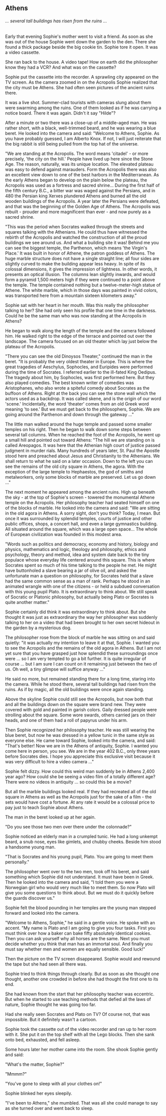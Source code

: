 ## Athens

###### ... several tall buildings has risen from the ruins ...

Early that evening Sophie's mother went to visit a friend. As soon as she was out of the house Sophie went down the garden to the den. There she found a thick package beside the big cookie tin. Sophie tore it open. It was a video cassette.

She ran back to the house. A video tape! How on earth did the philosopher know they had a VCR? And what was on the cassette?

Sophie put the cassette into the recorder. A sprawling city appeared on the TV screen. As the camera zoomed in on the Acropolis Sophie realized that the city must be Athens. She had often seen pictures of the ancient ruins there.

It was a live shot. Summer-clad tourists with cameras slung about them were swarming among the ruins. One of them looked as if he was carrying a notice board. There it was again. Didn't it say "Hilde"?

After a minute or two there was a close-up of a middle-aged man. He was rather short, with a black, well-trimmed beard, and he was wearing a blue beret. He looked into the camera and said: "Welcome to Athens, Sophie. As you have probably guessed, I am Alberto Knox. If not, I will just reiterate that the big rabbit is still being pulled from the top hat of the universe.

"We are standing at the Acropolis. The word means 'citadel' - or more precisely, 'the city on the hill.' People have lived up here since the Stone Age. The reason, naturally, was its unique location. The elevated plateau was easy to defend against marauders. Form the Acropolis there was also an excellent view down to one of the best harbors in the Mediterranean. As the early Athens began to develop on the plain below the plateau, the Acropolis was used as a fortress and sacred shrine... During the first half of the fifth century B.C., a bitter war was waged against the Persians, and in 480 the Persian king Xerxes plundered Athens and burned all the old wooden buildings of the Acropolis. A year later the Persians were defeated, and that was the beginning of the Golden Age of Athens. The Acropolis was rebuilt - prouder and more magnificent than ever - and now purely as a sacred shrine.

"This was the period when Socrates walked through the streets and squares talking with the Athenians. He could thus have witnessed the rebirth of the Acropolis and watched the construction of all the proud buildings we see around us. And what a building site it was! Behind me you can see the biggest temple, the Parthenon, which means 'the Virgin's Place.' It was built in honor of Athene, the patron goddess of Athens. The huge marble structure does not have a single straight line; all four sides are slightly curved to make the building appear less heavy. In spite of its colossal dimensions, it gives the impression of lightness. In other words, it presents an optical illusion. The columns lean slightly inwards, and would form a pyramid 1,500 meters high if they were continued to a point above the temple. The temple contained nothing but a twelve-meter-high statue of Athene. The white marble, which in those days was painted in vivid colors, was transported here from a mountain sixteen kilometers away."

Sophie sat with her heart in her mouth. Was this really the philosopher talking to her? She had only seen his profile that one time in the darkness. Could he be the same man who was now standing at the Acropolis in Athens?

He began to walk along the length of the temple and the camera followed him. He walked right to the edge of the terrace and pointed out over the landscape. The camera focused on an old theater which lay just below the plateau of the Acropolis.

"There you can see the old Dinoysos Theater," continued the man in the beret. "It is probably the very oldest theater in Europe. This is where the great tragedies of Aeschylus, Sophocles, and Euripides were performed during the time of Socrates. I referred earlier to the ill-fated King Oedipus. The tragedy about him, by Sophocles, was first performed here. But they also played comedies. The best known writer of comedies was Aristophanes, who also wrote a spiteful comedy about Socrates as the buffoon of Athens. Right at the back you can see the stone wall which the actors used as a backdrop. It was called skene, and is the origin of our word 'scene.' Incidentally, the word 'theater' comes from an old Greek word meaning 'to see.' But we must get back to the philosophers, Sophie. We are going around the Parthenon and down through the gateway ..."

The little man walked around the huge temple and passed some smaller temples on his right. Then he began to walk down some steps between several tall columns. When he reached the foot of the Acropolis, he went up a small hill and pointed out toward Athens: "The hill we are standing on is called Areopagos. It was here that the Athenian high court of justice passed judgment in murder rials. Many hundreds of years later, St. Paul the Apostle stood here and preached about Jesus and Christianity to the Athenians. We shall return to what he said on a later occasion. Down to the left you can see the remains of the old city square in Athens, the agora. With the exception of the large temple to Hephaestos, the god of smiths and metalworkers, only some blocks of marble are preserved. Let us go down ..."

The next moment he appeared among the ancient ruins. High up beneath the sky - at the top of Sophie's screen - towered the monumental Athene temple on the Acropolis. Her philosophy teacher had seated himself on one of the blocks of marble. He looked into the camera and said: "We are sitting in the old agora in Athens. A sorry sight, don't you think? Today, I mean. But once it was surrounded by splendid temples, courts of justice and other public offices, shops, a concert hall, and even a large gymnastics building. All situated around the square, which was a large open space... The whole of European civilization was founded in this modest area.

"Words such as politics and democracy, economy and history, biology and physics, mathematics and logic, theology and philosophy, ethics and psychology, theory and method, idea and system date back to the tiny populace whose everyday life centered around this square. This is where Socrates spent so much of his time talking to the people he met. He might have buttonholed a slave bearing a jar of olive oil, and asked the unfortunate man a question on philosophy, for Socrates held that a slave had the same common sense as a man of rank. Perhaps he stood in an animated wrangle with one of the citizens - or held a subdued conversation with this young pupil Plato. It is extraordinary to think about. We still speak of Socratic or Platonic philosophy, but actually being Plato or Socrates is quite another matter."

Sophie certainly did think it was extraordinary to think about. But she thought it was just as extraordinary the way her philosopher was suddenly talking to her on a video that had been brought to her own secret hideout in the garden by a mysterious dog.

The philosopher rose from the block of marble he was sitting on and said quietly: "it was actually my intention to leave it at that, Sophie. I wanted you to see the Acropolis and the remains of the old agora in Athens. But I am not yet sure that you have grasped just how splendid these surroundings once were ... so I am very tempted to go a bit further. It is quite irregular of course ... but I am sure I can count on it remaining just between the two of us. Oh well, a tiny glimpse will suffice anyway ..."

He said no more, but remained standing there for a long time, staring into the camera. While he stood there, several tall buildings had risen from the ruins. As if by magic, all the old buildings were once again standing.

Above the skyline Sophie could still see the Acropolis, but now both that and all the buildings down on the square were brand new. They were covered with gold and painted in garish colors. Gaily dressed people were strolling about the square. Some wore swards, others carried jars on their heads, and one of them had a roll of papyrus under his arm.

Then Sophie recognized her philosophy teacher. He was still wearing the blue beret, but now he was dressed in a yellow tunic in the same style as everyone else. He came toward Sophie, looked into the camera, and said: "That's better! Now we are in the Athens of antiquity, Sophie. I wanted you come here in person, you see. We are in the year 402 B.C., only three years before Socrates dies. I hope you appreciate this exclusive visit because it was very difficult to hire a video camera ..."

Sophie felt dizzy. How could this weird man suddenly be in Athens 2,400 year ago? How could she be seeing a video film of a totally different age? There were no videos in antiquity ... so could this be a movie?

But all the marble buildings looked real. If they had recreated all of the old square in Athens as well as the Acropolis just for the sake of a film - the sets would have cost a fortune. At any rate it would be a colossal price to pay just to teach Sophie about Athens.

The man in the beret looked up at her again.

"Do you see those two men over there under the colonnade?"

Sophie noticed an elderly man in a crumpled tunic. He had a long unkempt beard, a snub nose, eyes like gimlets, and chubby cheeks. Beside him stood a handsome young man.

"That is Socrates and his young pupil, Plato. You are going to meet them personally."

The philosopher went over to the two men, took off his beret, and said something which Sophie did not understand. It must have been in Greek. Then he looked into the camera and said, "I told them you were a Norwegian girl who would very much like to meet them. So now Plato will give you some questions to think about. But we must do it quickly before the guards discover us."

Sophie felt the blood pounding in her temples are the young man stepped forward and looked into the camera.

"Welcome to Athens, Sophie," he said in a gentle voice. He spoke with an accent. "My name is Plato and I am going to give you four tasks. First you must think over how a baker can bake fifty absolutely identical cookies. Then you can ask yourself why all horses are the same. Next you must decide whether you think that man has an immortal soul. And finally you must say whether men and women are equally sensible. Good luck!"

Then the picture on the TV screen disappeared. Sophie would and rewound the tape but she had seen all there was.

Sophie tried to think things through clearly. But as soon as she thought one thought, another one crowded in before she had thought the first one to its end.

She had known from the start that her philosophy teacher was eccentric. But when he started to use teaching methods that defied all the laws of nature, Sophie thought he was going too far.

Had she really seen Socrates and Plato on TV? Of course not, that was impossible. But it definitely wasn't a cartoon.

Sophie took the cassette out of the video recorder and ran up to her room with it. She put it on the top shelf with all the Lego blocks. Then she sank onto bed, exhausted, and fell asleep.

Some hours later her mother came into the room. She shook Sophie gently and said:

"What's the matter, Sophie?"

"Mmmm?"

"You've gone to sleep with all your clothes on!"

Sophie blinked her eyes sleepily.

"I've been to Athens," she mumbled. That was all she could manage to say as she turned over and went back to sleep.

















































